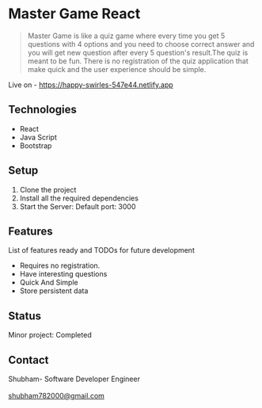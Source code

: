 # Master Game React
> Master Game is like a quiz game where every time you get 5 questions with 4 options and you need to choose correct answer and you will get new question after every 5 question's  result.The quiz is meant to be fun. There is no registration of the quiz application that make quick and the user experience should be simple.

Live on -  https://happy-swirles-547e44.netlify.app
## Technologies
* React
* Java Script
* Bootstrap

## Setup
1. Clone the project
2. Install all the required dependencies
3. Start the Server: Default port: 3000

## Features
List of features ready and TODOs for future development
*  Requires no registration.
*  Have interesting questions
*  Quick And Simple
*  Store persistent data

## Status
Minor project: Completed

## Contact
Shubham- Software Developer Engineer
<br/>
<br/>
shubham782000@gmail.com

